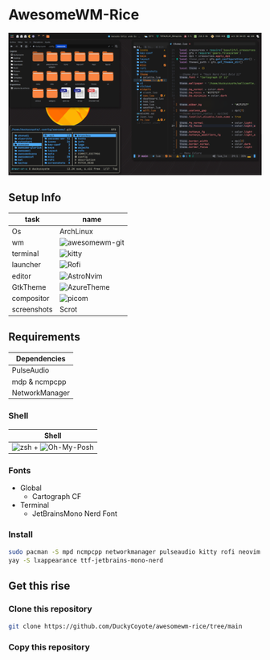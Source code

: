 # AwesomeWM-Rice

![image](screenshots/screen1.png)

## Setup Info

| task        | name                                        |
| ----------- | ------------------------------------------- |
| Os          | ArchLinux                                   |
| wm          | ![awesomewm-git](https://awesomewm.org)     |
| terminal    | ![kitty](https://sw.kovidgoyal.net/kitty)   |
| launcher    | ![Rofi](https://github.com/davatorium/rofi) |
| editor      | ![AstroNvim](https://astronvim.com)         |
| GtkTheme    | ![AzureTheme](https://astronvim.com)        |
| compositor  | ![picom](https://github.com/yshui/picom)    |
| screenshots | Scrot                                       |

## Requirements

| Dependencies   |
| -------------- |
| PulseAudio     |
| mdp & ncmpcpp  |
| NetworkManager |

### Shell

| Shell                                                             |
| ----------------------------------------------------------------- |
| ![zsh](https://www.zsh.org) + ![Oh-My-Posh](https://ohmyposh.dev) |

### Fonts

- Global
  - Cartograph CF
- Terminal
  - JetBrainsMono Nerd Font

### Install

```zsh
sudo pacman -S mpd ncmpcpp networkmanager pulseaudio kitty rofi neovim picom gnome-tweaks alsa-utils acpi scrot
yay -S lxappearance ttf-jetbrains-mono-nerd
```

## Get this rise

### Clone this repository

```zsh
git clone https://github.com/DuckyCoyote/awesomewm-rice/tree/main
```

### Copy this repository

```zsh

```
